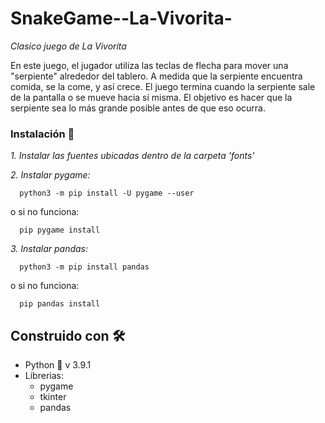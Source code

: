 # SnakeGame--La-Vivorita-
_Clasico juego de La Vivorita_

En este juego, el jugador utiliza las teclas de flecha para mover una "serpiente" alrededor del tablero. A medida que la serpiente encuentra comida, se la come, y así crece. El juego termina cuando la serpiente sale de la pantalla o se mueve hacia sí misma. El objetivo es hacer que la serpiente sea lo más grande posible antes de que eso ocurra.

### Instalación 🔧

_1. Instalar las fuentes ubicadas dentro de la carpeta 'fonts'_

_2. Instalar pygame:_

      python3 -m pip install -U pygame --user
      
o si no funciona:

      pip pygame install
      
_3. Instalar pandas:_

      python3 -m pip install pandas
 
 o si no funciona:

      pip pandas install
      

## Construido con 🛠️

* Python 🐍 v 3.9.1
* Librerias:
  * pygame
  * tkinter
  * pandas
